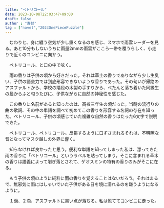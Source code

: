 ```yaml
---
title: "ペトリコール"
date: 2023-10-08T22:03:47+09:00
draft: false
author : "寿甘"
tag : ["novel","2023OnePiecePuzzle"]
---
```


　むわりと、身に纏う空気が少し重くなるのを感じ、スマホで雨雲レーダーを見る。あと10分もしないうちに雨量2mmの雨雲がここら一帯を覆うらしく、小走りで近くのコンビニに向かう。  
  
　ペトリコール、と口の中で呟く。  
  
　雨の香りは子供の頃から好きだった。それは草土の香りでありながら少し生臭い、子供の語彙力では到底形容できないような香りであった。その匂いが帰路のアスファルトから、学校の階段の木製の手すりから、ぺたんと落ち着いた同級生の髪からふと匂うたびに、子供ながらに自然の神秘性を感じた。  
  
　この香りに名前があると知ったのは、高校三年生の頃だった。当時の流行りの曲の歌詞、その中の単語を調べて初めてこの香りを形容する名詞の存在を知った。ペトリコール、子供の頃感じていた複雑な自然の香りはたった6文字で説明できた。  
  
　ペトリコール、ペトリコール。反芻するように口ずさまれるそれは、不明瞭な音となってマスク越しの外界に響く。  
  
　知らなければ良かったと思う。便利な単語を知ってしまった私は、漂ってきた雨の香りに「ペトリコール」というラベルを貼ってしまう。そこに含まれる草木の香りは語義によって削ぎ落とされて、ゲオスミンの特有の香りのみがそこに在る。  
  
　もう子供の頃のように純粋に雨の香りを覚えることはないだろう。それはまるで、無邪気に雨にはしゃいでいた子供がある日を境に濡れるのを嫌うようになるように。  
  
　１滴、２滴、アスファルトに黒い点が落ちる。私は慌ててコンビニに走った。  
  
  
  
  
  
  
  
  
  
  
  

